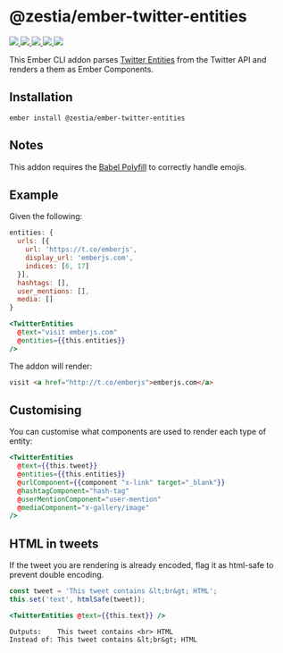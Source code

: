 # @zestia/ember-twitter-entities

<p>
  <a href="http://travis-ci.org/zestia/ember-twitter-entities">
    <img src="https://travis-ci.org/zestia/ember-twitter-entities.svg?branch=master">
  </a>

  <a href="https://david-dm.org/zestia/ember-twitter-entities#badge-embed">
    <img src="https://david-dm.org/zestia/ember-twitter-entities.svg">
  </a>

  <a href="https://david-dm.org/zestia/ember-twitter-entities#dev-badge-embed">
    <img src="https://david-dm.org/zestia/ember-twitter-entities/dev-status.svg">
  </a>

  <a href="https://emberobserver.com/addons/@zestia/ember-twitter-entities">
    <img src="https://emberobserver.com/badges/-zestia-ember-twitter-entities.svg">
  </a>

  <img src="https://img.shields.io/badge/Ember-%3E%3D%203.11-brightgreen">
</p>

This Ember CLI addon parses [Twitter Entities](https://dev.twitter.com/overview/api/entities-in-twitter-objects) from the Twitter API and renders a them as Ember Components.

## Installation

```
ember install @zestia/ember-twitter-entities
```

## Notes

This addon requires the [Babel Polyfill](https://github.com/babel/ember-cli-babel#polyfill) to correctly handle emojis.

## Example

Given the following:

```javascript
entities: {
  urls: [{
    url: 'https://t.co/emberjs',
    display_url: 'emberjs.com',
    indices: [6, 17]
  }],
  hashtags: [],
  user_mentions: [],
  media: []
}
```

```handlebars
<TwitterEntities
  @text="visit emberjs.com"
  @entities={{this.entities}}
/>
```

The addon will render:

```html
visit <a href="http://t.co/emberjs">emberjs.com</a>
```

## Customising

You can customise what components are used to render each type of entity:

```handlebars
<TwitterEntities
  @text={{this.tweet}}
  @entities={{this.entities}}
  @urlComponent={{component "x-link" target="_blank"}}
  @hashtagComponent="hash-tag"
  @userMentionComponent="user-mention"
  @mediaComponent="x-gallery/image"
/>
```

## HTML in tweets

If the tweet you are rendering is already encoded, flag it as html-safe to prevent double encoding.

```javascript
const tweet = 'This tweet contains &lt;br&gt; HTML';
this.set('text', htmlSafe(tweet));
```

```handlebars
<TwitterEntities @text={{this.text}} />
```

```
Outputs:    This tweet contains <br> HTML
Instead of: This tweet contains &lt;br&gt; HTML
```

